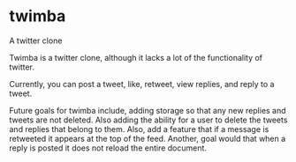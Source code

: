 # twimba
A twitter clone

Twimba is a twitter clone, although it lacks a lot of the functionality of twitter. 

Currently, you can post a tweet, like, retweet, view replies, and reply to a tweet.

Future goals for twimba include, adding storage so that any new replies and tweets are not deleted.
Also adding the ability for a user to delete the tweets and replies that belong to them.
Also, add a feature that if a message is retweeted it appears at the top of the feed. Another, goal would 
that when a reply is posted it does not reload the entire document.
